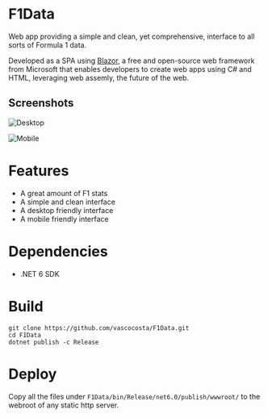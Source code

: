 # F1Data

Web app providing a simple and clean, yet comprehensive, interface to all sorts of Formula 1 data.

Developed as a SPA using [Blazor](https://dotnet.microsoft.com/en-us/apps/aspnet/web-apps/blazor), a free and open-source web framework from Microsoft that enables developers to create web apps using C# and HTML, leveraging web assemly, the future of the web.

## Screenshots

![Desktop](https://i.imgur.com/oHXVsUb.png)

![Mobile](https://i.imgur.com/UfXTQ0B.jpg)

# Features

* A great amount of F1 stats
* A simple and clean interface
* A desktop friendly interface
* A mobile friendly interface

# Dependencies

* .NET 6 SDK

# Build

```
git clone https://github.com/vascocosta/F1Data.git
cd F1Data
dotnet publish -c Release
```

# Deploy

Copy all the files under `F1Data/bin/Release/net6.0/publish/wwwroot/` to the webroot of any static http server.